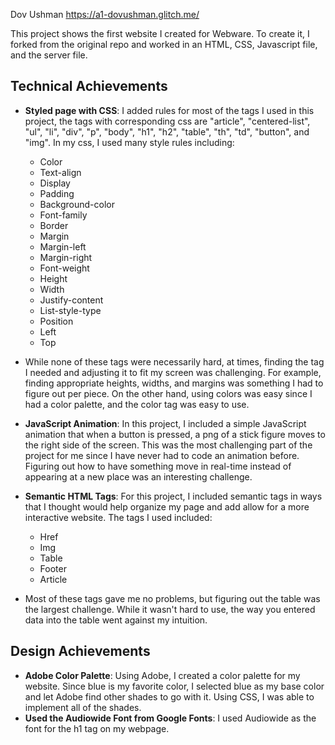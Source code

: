 Dov Ushman
https://a1-dovushman.glitch.me/

This project shows the first website I created for Webware. To create it, I forked from the original repo and worked in an HTML, CSS, Javascript file, and the server file.

## Technical Achievements
- **Styled page with CSS**: I added rules for most of the tags I used in this project, the tags with corresponding css are "article", "centered-list", "ul", "li", "div", "p", "body", "h1", "h2", "table", "th", "td", "button", and "img". In my css, I used many style rules including:
	- Color
 	- Text-align
	- Display
	- Padding
	- Background-color
	- Font-family
	- Border
  	- Margin
	- Margin-left
  	- Margin-right
  	- Font-weight
  	- Height
  	- Width
  	- Justify-content
  	- List-style-type
  	- Position
  	- Left
  	- Top

- While none of these tags were necessarily hard, at times, finding the tag I needed and adjusting it to fit my screen was challenging. For example, finding appropriate heights, widths, and margins was something I had to figure out per piece. On the other hand, using colors was easy since I had a color palette, and the color tag was easy to use.
 
- **JavaScript Animation**: In this project, I included a simple JavaScript animation that when a button is pressed, a png of a stick figure moves to the right side of the screen. This was the most challenging part of the project for me since I have never had to code an animation before. Figuring out how to have something move in real-time instead of appearing at a new place was an interesting challenge.

- **Semantic HTML Tags**: For this project, I included semantic tags in ways that I thought would help organize my page and add allow for a more interactive website. The tags I used included:
	- Href
  	- Img
	- Table
	- Footer
	- Article

- Most of these tags gave me no problems, but figuring out the table was the largest challenge. While it wasn't hard to use, the way you entered data into the table went against my intuition.

## Design Achievements
- **Adobe Color Palette**: Using Adobe, I created a color palette for my website. Since blue is my favorite color, I selected blue as my base color and let Adobe find other shades to go with it. Using CSS, I was able to implement all of the shades.
- **Used the Audiowide Font from Google Fonts**: I used Audiowide as the font for the h1 tag on my webpage.

